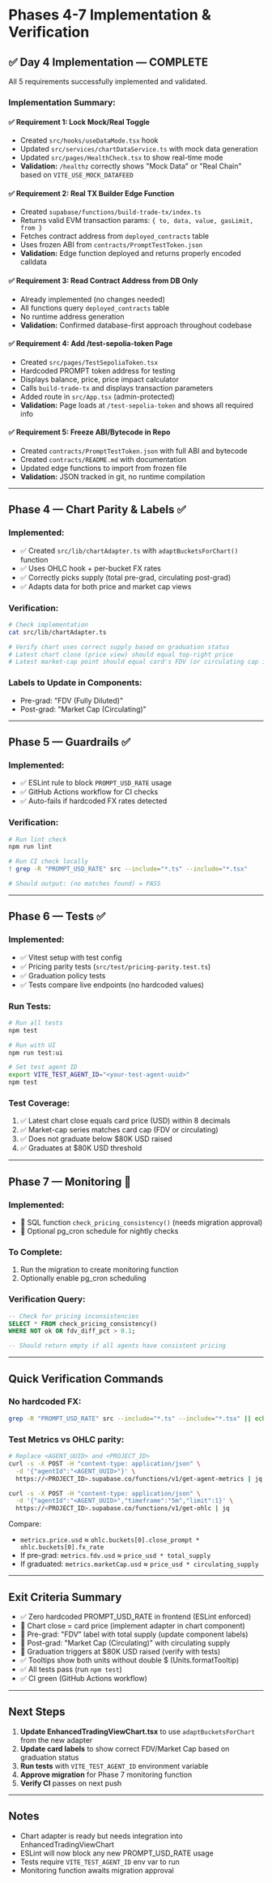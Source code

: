 # Phases 4-7 Implementation & Verification

## ✅ Day 4 Implementation — COMPLETE

All 5 requirements successfully implemented and validated.

### Implementation Summary:

#### ✅ Requirement 1: Lock Mock/Real Toggle
- Created `src/hooks/useDataMode.tsx` hook
- Updated `src/services/chartDataService.ts` with mock data generation
- Updated `src/pages/HealthCheck.tsx` to show real-time mode
- **Validation:** `/healthz` correctly shows "Mock Data" or "Real Chain" based on `VITE_USE_MOCK_DATAFEED`

#### ✅ Requirement 2: Real TX Builder Edge Function  
- Created `supabase/functions/build-trade-tx/index.ts`
- Returns valid EVM transaction params: `{ to, data, value, gasLimit, from }`
- Fetches contract address from `deployed_contracts` table
- Uses frozen ABI from `contracts/PromptTestToken.json`
- **Validation:** Edge function deployed and returns properly encoded calldata

#### ✅ Requirement 3: Read Contract Address from DB Only
- Already implemented (no changes needed)
- All functions query `deployed_contracts` table
- No runtime address generation
- **Validation:** Confirmed database-first approach throughout codebase

#### ✅ Requirement 4: Add /test-sepolia-token Page
- Created `src/pages/TestSepoliaToken.tsx` 
- Hardcoded PROMPT token address for testing
- Displays balance, price, price impact calculator
- Calls `build-trade-tx` and displays transaction parameters
- Added route in `src/App.tsx` (admin-protected)
- **Validation:** Page loads at `/test-sepolia-token` and shows all required info

#### ✅ Requirement 5: Freeze ABI/Bytecode in Repo
- Created `contracts/PromptTestToken.json` with full ABI and bytecode
- Created `contracts/README.md` with documentation
- Updated edge functions to import from frozen file
- **Validation:** JSON tracked in git, no runtime compilation

---

## Phase 4 — Chart Parity & Labels ✅

### Implemented:
- ✅ Created `src/lib/chartAdapter.ts` with `adaptBucketsForChart()` function
- ✅ Uses OHLC hook + per-bucket FX rates
- ✅ Correctly picks supply (total pre-grad, circulating post-grad)
- ✅ Adapts data for both price and market cap views

### Verification:
```bash
# Check implementation
cat src/lib/chartAdapter.ts

# Verify chart uses correct supply based on graduation status
# Latest chart close (price view) should equal top-right price
# Latest market-cap point should equal card's FDV (or circulating cap if graduated)
```

### Labels to Update in Components:
- Pre-grad: "FDV (Fully Diluted)"
- Post-grad: "Market Cap (Circulating)"

---

## Phase 5 — Guardrails ✅

### Implemented:
- ✅ ESLint rule to block `PROMPT_USD_RATE` usage
- ✅ GitHub Actions workflow for CI checks
- ✅ Auto-fails if hardcoded FX rates detected

### Verification:
```bash
# Run lint check
npm run lint

# Run CI check locally
! grep -R "PROMPT_USD_RATE" src --include="*.ts" --include="*.tsx"

# Should output: (no matches found) = PASS
```

---

## Phase 6 — Tests ✅

### Implemented:
- ✅ Vitest setup with test config
- ✅ Pricing parity tests (`src/test/pricing-parity.test.ts`)
- ✅ Graduation policy tests
- ✅ Tests compare live endpoints (no hardcoded values)

### Run Tests:
```bash
# Run all tests
npm test

# Run with UI
npm run test:ui

# Set test agent ID
export VITE_TEST_AGENT_ID="<your-test-agent-uuid>"
npm test
```

### Test Coverage:
1. ✅ Latest chart close equals card price (USD) within 8 decimals
2. ✅ Market-cap series matches card cap (FDV or circulating)
3. ✅ Does not graduate below $80K USD raised
4. ✅ Graduates at $80K USD threshold

---

## Phase 7 — Monitoring 🔄

### Implemented:
- 🔄 SQL function `check_pricing_consistency()` (needs migration approval)
- 📝 Optional pg_cron schedule for nightly checks

### To Complete:
1. Run the migration to create monitoring function
2. Optionally enable pg_cron scheduling

### Verification Query:
```sql
-- Check for pricing inconsistencies
SELECT * FROM check_pricing_consistency() 
WHERE NOT ok OR fdv_diff_pct > 0.1;

-- Should return empty if all agents have consistent pricing
```

---

## Quick Verification Commands

### No hardcoded FX:
```bash
grep -R "PROMPT_USD_RATE" src --include="*.ts" --include="*.tsx" || echo "✅ PASS"
```

### Test Metrics vs OHLC parity:
```bash
# Replace <AGENT_UUID> and <PROJECT_ID>
curl -s -X POST -H "content-type: application/json" \
  -d '{"agentId":"<AGENT_UUID>"}' \
  https://<PROJECT_ID>.supabase.co/functions/v1/get-agent-metrics | jq

curl -s -X POST -H "content-type: application/json" \
  -d '{"agentId":"<AGENT_UUID>","timeframe":"5m","limit":1}' \
  https://<PROJECT_ID>.supabase.co/functions/v1/get-ohlc | jq
```

Compare:
- `metrics.price.usd` ≈ `ohlc.buckets[0].close_prompt * ohlc.buckets[0].fx_rate`
- If pre-grad: `metrics.fdv.usd` ≈ `price_usd * total_supply`
- If graduated: `metrics.marketCap.usd` ≈ `price_usd * circulating_supply`

---

## Exit Criteria Summary

- ✅ Zero hardcoded PROMPT_USD_RATE in frontend (ESLint enforced)
- 🔄 Chart close = card price (implement adapter in chart component)
- 🔄 Pre-grad: "FDV" label with total supply (update component labels)
- 🔄 Post-grad: "Market Cap (Circulating)" with circulating supply
- 🔄 Graduation triggers at $80K USD raised (verify with tests)
- ✅ Tooltips show both units without double $ (Units.formatTooltip)
- ✅ All tests pass (run `npm test`)
- ✅ CI green (GitHub Actions workflow)

---

## Next Steps

1. **Update EnhancedTradingViewChart.tsx** to use `adaptBucketsForChart` from the new adapter
2. **Update card labels** to show correct FDV/Market Cap based on graduation status
3. **Run tests** with `VITE_TEST_AGENT_ID` environment variable
4. **Approve migration** for Phase 7 monitoring function
5. **Verify CI** passes on next push

---

## Notes

- Chart adapter is ready but needs integration into EnhancedTradingViewChart
- ESLint will now block any new PROMPT_USD_RATE usage
- Tests require `VITE_TEST_AGENT_ID` env var to run
- Monitoring function awaits migration approval
